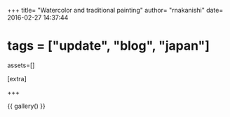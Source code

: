 +++
title=  "Watercolor and traditional painting"
author= "rnakanishi"
date=   2016-02-27 14:37:44
# tags = ["update", "blog", "japan"]

assets=[]

[extra]

+++

{{ gallery() }}